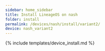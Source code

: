 ```yaml
---
sidebar: home_sidebar
title: Install LineageOS on nash
folder: install
permalink: /devices/nash/install/variant2/
device: nash_variant2
---
```

{% include templates/device_install.md %}
